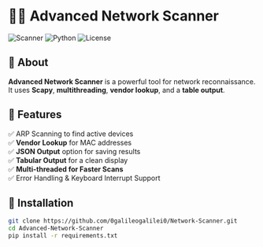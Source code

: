 # 🕵️‍♂️ Advanced Network Scanner

![Scanner](https://img.shields.io/badge/Status-Active-brightgreen) 
![Python](https://img.shields.io/badge/Python-3.8%2B-blue) 
![License](https://img.shields.io/badge/License-MIT-orange)

## 🚀 About
**Advanced Network Scanner** is a powerful tool for network reconnaissance.  
It uses **Scapy**, **multithreading**, **vendor lookup**, and a **table output**.

## 📌 Features
✅ ARP Scanning to find active devices  
✅ **Vendor Lookup** for MAC addresses  
✅ **JSON Output** option for saving results  
✅ **Tabular Output** for a clean display  
✅ **Multi-threaded for Faster Scans**  
✅ Error Handling & Keyboard Interrupt Support 



## 🎯 Installation
```bash
git clone https://github.com/0galileogalilei0/Network-Scanner.git
cd Advanced-Network-Scanner
pip install -r requirements.txt









